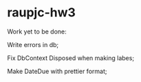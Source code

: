 # raupjc-hw3

Work yet to be done:

Write errors in db;

Fix DbContext Disposed when making labes;

Make DateDue with prettier format;
